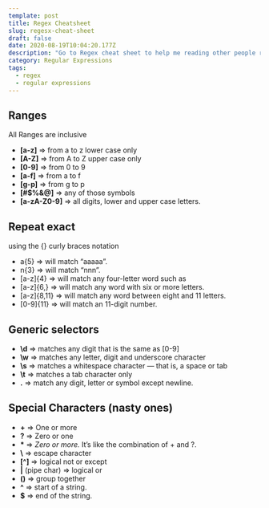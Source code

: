 ```yaml
---
template: post
title: Regex Cheatsheet
slug: regesx-cheat-sheet
draft: false
date: 2020-08-19T10:04:20.177Z
description: "Go to Regex cheat sheet to help me reading other people regular expressions "
category: Regular Expressions
tags:
  - regex
  - regular expressions
---
```

## Ranges

All Ranges are inclusive

- **[a-z]** ⇒ from a to z lower case only
- **[A-Z]** ⇒ from A to Z upper case only
- **[0-9]** ⇒ from 0 to 9
- **[a-f]** ⇒ from a to f
- **[g-p]** ⇒ from g to p
- **[#$%&@]** ⇒ any of those symbols
- **[a-zA-Z0-9]** ⇒ all digits, lower and upper case letters.

## Repeat exact

using the {} curly braces notation

- a{5} ⇒ will match “aaaaa”.
- n{3} ⇒ will match “nnn”.
- [a-z]{4} ⇒ will match any four-letter word such as
- [a-z]{6,} ⇒ will match any word with six or more letters.
- [a-z]{8,11} ⇒ will match any word between eight and 11 letters.
- [0-9]{11} ⇒ will match an 11-digit number.

## Generic selectors

- **\d** ⇒ matches any digit that is the same as [0-9]
- **\w** ⇒ matches any letter, digit and underscore character
- **\s** ⇒ matches a whitespace character — that is, a space or tab
- **\t** ⇒ matches a tab character only
- **.** ⇒ match any digit, letter or symbol except newline.

## Special Characters (nasty ones)

- **+** ⇒ One or more
- **?** ⇒ Zero or one
- **\*** ⇒ _Zero or more._ It’s like the combination of + and ?.
- **\\** ⇒ escape character
- **[^]** ⇒ logical not or except
- **|** (pipe char) ⇒ logical or
- **()** ⇒ group together
- **^** ⇒ start of a string.
- **\$** ⇒ end of the string.